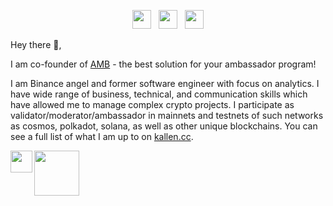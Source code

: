 <p align='center'>
<a href="https://kallen.cc"><img height="30" src="https://raw.githubusercontent.com/WaylonWalker/WaylonWalker/main/icon/dev.png"></a>&nbsp;&nbsp;
<a href="https://twitter.com/kallen_cc"><img height="30" src="https://github.com/WaylonWalker/WaylonWalker/blob/main/icon/twitter.png?raw=true"></a>&nbsp;&nbsp;
<a href="https://forward-stake.com"><img height="30" src="https://github.com/WaylonWalker/WaylonWalker/blob/main/icon/by-me-a-coffee.png?raw=true"></a>
</p>

Hey there 👋,

I am co-founder of [AMB](https://amb.place/) - the best solution for your ambassador program! 

I am Binance angel and former software engineer with focus on analytics. I have wide range of business, technical, and communication skills which have allowed me to manage complex crypto projects. I participate as validator/moderator/ambassador in mainnets and testnets of such networks as cosmos, polkadot, solana, as well as other unique blockchains. You can see a full list of what I am up to on [kallen.cc](https://kallen.cc/#portfolio). 



 <div align="center">
  <div style="display: flex; align-items: flex-start;">
 <img align="top" src="https://komarev.com/ghpvc/?username=kallen-c&color=yellow" height='35'/>
<br />
<br />
   <img src="https://64.media.tumblr.com/34784257378ce2c51675599159735772/tumblr_nd3b8i2gL01sedjuto1_400.gifv" align="right" width="72"/>

  </div>
</div>

